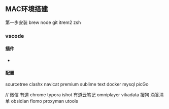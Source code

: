 ## MAC环境搭建
第一步安装
brew
node 
git
itrem2
zsh
### vscode
#### 插件
- 
#### 配置

	
	
sourcetree
clashx
navicat premium
sublime text
docker
mysql
picGo


//
微信
有道
chrome
typora
ishot
有道云笔记
omniplayer
vikadata
搜狗
滴答清单
obsidian
flomo
proxyman
utools




